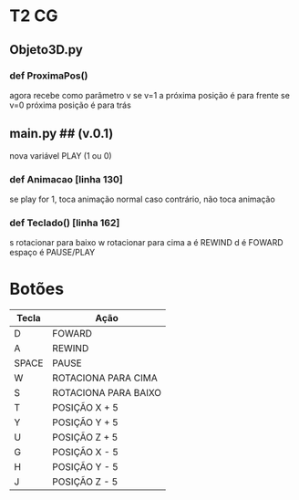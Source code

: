 # T2 CG
## Objeto3D.py
### def ProximaPos()
agora recebe como parâmetro v
se v=1 a próxima posição é para frente
se v=0 próxima posição é para trás

## main.py ## (v.0.1)
nova variável PLAY (1 ou 0)

### def Animacao [linha 130]
se play for 1, toca animação normal
caso contrário, não toca animação

### def Teclado() [linha 162]
s rotacionar para baixo
w rotacionar para cima
a é REWIND
d é FOWARD
espaço é PAUSE/PLAY

# Botões
| Tecla | Ação              |
|-------|-------------------|
| D    | FOWARD   |
| A     | REWIND |
| SPACE     | PAUSE  |
| W     | ROTACIONA PARA CIMA |
| S     | ROTACIONA PARA BAIXO        |
| T   | POSIÇÃO X + 5      |
| Y   | POSIÇÃO Y + 5      |
| U   | POSIÇÃO Z + 5      |
| G   | POSIÇÃO X - 5      |
| H   | POSIÇÃO Y - 5      |
| J   | POSIÇÃO Z - 5      |
